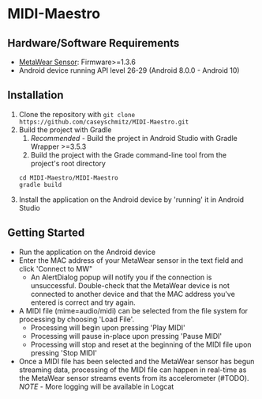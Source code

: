 # MIDI-Maestro

## Hardware/Software Requirements
- [MetaWear Sensor](https://mbientlab.com/pricing/): Firmware>=1.3.6
- Android device running API level 26-29 (Android 8.0.0 - Android 10)

## Installation
1. Clone the repository with ```git clone https://github.com/caseyschmitz/MIDI-Maestro.git```
2. Build the project with Gradle
    1. *Recommended* - Build the project in Android Studio with Gradle Wrapper >=3.5.3
    2. Build the project with the Grade command-line tool from the project's root directory
    ```
    cd MIDI-Maestro/MIDI-Maestro
    gradle build
    ```
3. Install the application on the Android device by 'running' it in Android Studio

## Getting Started
- Run the application on the Android device
- Enter the MAC address of your MetaWear sensor in the text field and click 'Connect to MW"
    - An AlertDialog popup will notify you if the connection is unsuccessful. Double-check that the MetaWear device is not connected to another device and that the MAC address you've entered is correct and try again.
- A MIDI file (mime=audio/midi) can be selected from the file system for processing by choosing 'Load File'.
    - Processing will begin upon pressing 'Play MIDI'
    - Processing will pause in-place upon pressing 'Pause MIDI'
    - Processing will stop and reset at the beginning of the MIDI file upon pressing 'Stop MIDI'
- Once a MIDI file has been selected and the MetaWear sensor has begun streaming data, processing of the MIDI file can happen in real-time as the MetaWear sensor streams events from its accelerometer (#TODO).
*NOTE* - More logging will be available in Logcat
